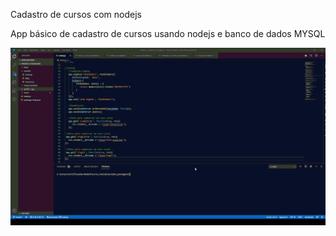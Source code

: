 Cadastro de cursos com nodejs


App básico de cadastro de cursos usando nodejs e banco de dados MYSQL

![Teste do app](Node_Curso_Teste.gif)

